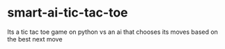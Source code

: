 # smart-ai-tic-tac-toe
Its a tic tac toe game on python vs an ai that chooses its moves based on the best next move
